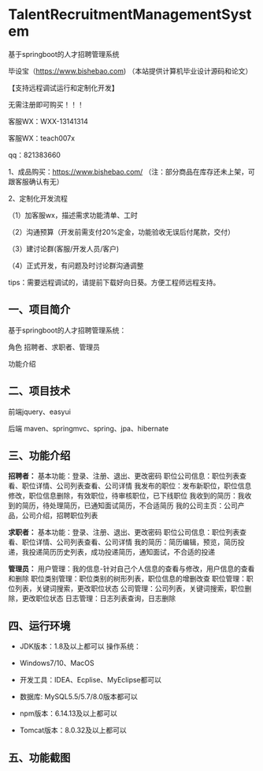 # TalentRecruitmentManagementSystem
 基于springboot的人才招聘管理系统

毕设宝（https://www.bishebao.com) （本站提供计算机毕业设计源码和论文）

【支持远程调试运行和定制化开发】

无需注册即可购买！！！

客服WX：WXX-13141314

客服WX：teach007x

qq：821383660


1、成品购买：https://www.bishebao.com/ （注：部分商品在库存还未上架，可跟客服确认有无）

2、定制化开发流程

（1）加客服wx，描述需求功能清单、工时

（2）沟通预算（开发前需支付20%定金，功能验收无误后付尾款，交付）

（3）建讨论群(客服/开发人员/客户)

（4）正式开发，有问题及时讨论群沟通调整

tips：需要远程调试的，请提前下载好向日葵。方便工程师远程支持。
<h2>一、项目简介</h2>
基于springboot的人才招聘管理系统：

角色 招聘者、求职者、管理员

功能介绍
<h2>二、项目技术</h2>
前端jquery、easyui

后端 maven、springmvc、spring、jpa、hibernate
<h2>三、功能介绍</h2>
<div class="markdown-heading" dir="auto">
<div class="markdown-heading" dir="auto">

<strong>招聘者：</strong>
基本功能：登录、注册、退出、更改密码
职位公司信息：职位列表查看、职位详情、公司列表查看、公司详情
我发布的职位：发布新职位，职位信息修改，职位信息删除，有效职位，待审核职位，已下线职位
我收到的简历：我收到的简历，待处理简历，已通知面试简历，不合适简历
我的公司主页：公司产品，公司介绍，招聘职位列表

<strong>求职者：</strong>
基本功能：登录、注册、退出、更改密码
职位公司信息：职位列表查看、职位详情、公司列表查看、公司详情
我的简历：简历编辑，预览，简历投递，我投递简历历史列表，成功投递简历，通知面试，不合适的投递

<strong>管理员：</strong>
用户管理：我的信息-针对自己个人信息的查看与修改，用户信息的查看和删除
职位类别管理：职位类别的树形列表，职位信息的增删改查
职位管理：职位列表，关键词搜索，更改职位状态
公司管理：公司列表，关键词搜索，职位删除，更改职位状态
日志管理：日志列表查询，日志删除

</div>
</div>
<h2>四、运行环境</h2>
<ul dir="auto">
 	<li>
<p dir="auto">JDK版本：1.8及以上都可以 操作系统：</p>
</li>
 	<li>
<p dir="auto">Windows7/10、MacOS</p>
</li>
 	<li>
<p dir="auto">开发工具：IDEA、Ecplise、MyEclipse都可以</p>
</li>
 	<li>
<p dir="auto">数据库: MySQL5.5/5.7/8.0版本都可以</p>
</li>
 	<li>
<p dir="auto">npm版本：6.14.13及以上都可以</p>
</li>
 	<li>
<p dir="auto">Tomcat版本：8.0.32及以上都可以</p>
</li>
</ul>
<h2>五、功能截图</h2>
<img class="aligncenter size-full wp-image" src="https://www.bishebao.com/wp-content/uploads/2024/07/基于springboot的人才招聘管理系统/result/image_1_1.png" alt="" />
<img class="aligncenter size-full wp-image" src="https://www.bishebao.com/wp-content/uploads/2024/07/基于springboot的人才招聘管理系统/result/image_2_2.png" alt="" />
<img class="aligncenter size-full wp-image" src="https://www.bishebao.com/wp-content/uploads/2024/07/基于springboot的人才招聘管理系统/result/image_3_3.png" alt="" />
<img class="aligncenter size-full wp-image" src="https://www.bishebao.com/wp-content/uploads/2024/07/基于springboot的人才招聘管理系统/result/image_4_4.png" alt="" />
<img class="aligncenter size-full wp-image" src="https://www.bishebao.com/wp-content/uploads/2024/07/基于springboot的人才招聘管理系统/result/image_5_5.png" alt="" />
<img class="aligncenter size-full wp-image" src="https://www.bishebao.com/wp-content/uploads/2024/07/基于springboot的人才招聘管理系统/result/image_6_6.png" alt="" />
<img class="aligncenter size-full wp-image" src="https://www.bishebao.com/wp-content/uploads/2024/07/基于springboot的人才招聘管理系统/result/image_7_7.png" alt="" />
<img class="aligncenter size-full wp-image" src="https://www.bishebao.com/wp-content/uploads/2024/07/基于springboot的人才招聘管理系统/result/image_8_8.png" alt="" />
<img class="aligncenter size-full wp-image" src="https://www.bishebao.com/wp-content/uploads/2024/07/基于springboot的人才招聘管理系统/result/image_9_9.png" alt="" />